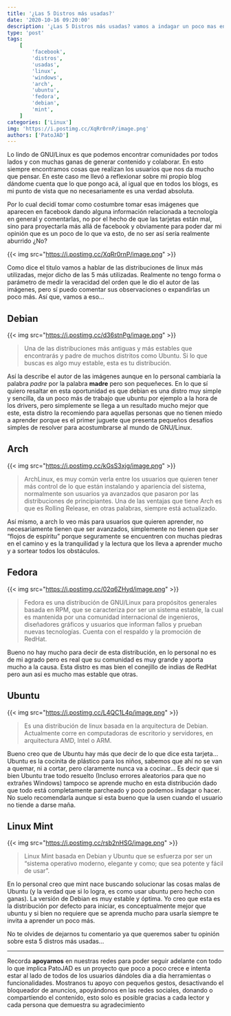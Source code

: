 ```yaml
---
title: '¿Las 5 Distros más usadas?'
date: '2020-10-16 09:20:00'
description: '¿Las 5 Distros más usadas? vamos a indagar un poco mas en estas imagenes de Facebook'
type: 'post'
tags:
    [
        'facebook',
        'distros',
        'usadas',
        'linux',
        'windows',
        'arch',
        'ubuntu',
        'fedora',
        'debian',
        'mint',
    ]
categories: ['Linux']
img: 'https://i.postimg.cc/XqRr0rnP/image.png'
authors: ['PatoJAD']
---
```


Lo lindo de GNU/Linux es que podemos encontrar comunidades por todos lados y con muchas ganas de generar contenido y colaborar. En esto siempre encontramos cosas que realizan los usuarios que nos da mucho que pensar. En este caso me llevó a reflexionar sobre mi propio blog dándome cuenta que lo que pongo acá, al igual que en todos los blogs, es mi punto de vista que no necesariamente es una verdad absoluta.

Por lo cual decidí tomar como costumbre tomar esas imágenes que aparecen en facebook dando alguna información relacionada a tecnología en general y comentarlas, no por el hecho de que las tarjetas están mal, sino para proyectarla más allá de facebook y obviamente para poder dar mi opinión que es un poco de lo que va esto, de no ser así sería realmente aburrido ¿No?

{{< img src="https://i.postimg.cc/XqRr0rnP/image.png" >}}

Como dice el titulo vamos a hablar de las distribuciones de linux más utilizadas, mejor dicho de las 5 más utilizadas. Realmente no tengo forma o parámetro de medir la veracidad del orden que le dio el autor de las imágenes, pero sí puedo comentar sus observaciones o expandirlas un poco más. Así que, vamos a eso…

## Debian

{{< img src="https://i.postimg.cc/d36stnPg/image.png" >}}

> Una de las distribuciones más antiguas y más estables que encontrarás y padre de muchos distritos como Ubuntu. Si lo que buscas es algo muy estable, esta es tu distribución.

Así la describe el autor de las imágenes aunque en lo personal cambiaría la palabra _padre_ por la palabra **madre** pero son pequeñeces. En lo que sí quiero resaltar en esta oportunidad es que debian es una distro muy simple y sencilla, da un poco más de trabajo que ubuntu por ejemplo a la hora de los drivers, pero simplemente se llega a un resultado mucho mejor que este, esta distro la recomiendo para aquellas personas que no tienen miedo a aprender porque es el primer juguete que presenta pequeños desafíos simples de resolver para acostumbrarse al mundo de GNU/Linux.

## Arch

{{< img src="https://i.postimg.cc/kGsS3xjg/image.png" >}}

> ArchLinux, es muy común verla entre los usuarios que quieren tener más control de lo que están instalando y apariencia del sistema, normalmente son usuarios ya avanzados que pasaron por las distribuciones de principiantes. Una de las ventajas que tiene Arch es que es Rolling Release, en otras palabras, siempre está actualizado.

Así mismo, a arch lo veo más para usuarios que quieren aprender, no necesariamente tienen que ser avanzados, simplemente no tienen que ser “flojos de espíritu” porque seguramente se encuentren con muchas piedras en el camino y es la tranquilidad y la lectura que los lleva a aprender mucho y a sortear todos los obstáculos.

## Fedora

{{< img src="https://i.postimg.cc/02q6ZHyd/image.png" >}}

> Fedora es una distribución de GNU/Linux para propósitos generales basada en RPM, que se caracteriza por ser un sistema estable, la cual es mantenida por una comunidad internacional de ingenieros, diseñadores gráficos y usuarios que informan fallos y prueban nuevas tecnologías. Cuenta con el respaldo y la promoción de RedHat.

Bueno no hay mucho para decir de esta distribución, en lo personal no es de mi agrado pero es real que su comunidad es muy grande y aporta mucho a la causa. Esta distro es mas bien el conejillo de indias de RedHat pero aun asi es mucho mas estable que otras.

## Ubuntu

{{< img src="https://i.postimg.cc/L4QC1L4p/image.png" >}}

> Es una distribución de linux basada en la arquitectura de Debian. Actualmente corre en computadoras de escritorio y servidores, en arquitectura AMD, Intel o ARM.

Bueno creo que de Ubuntu hay más que decir de lo que dice esta tarjeta… Ubuntu es la cocinita de plástico para los niños, sabemos que ahí no se van a quemar, ni a cortar, pero claramente nunca va a cocinar… Es decir que si bien Ubuntu trae todo resuelto (Incluso errores aleatorios para que no extrañes Windows) tampoco se aprende mucho en esta distribución dado que todo está completamente parcheado y poco podemos indagar o hacer. No suelo recomendarla aunque si esta bueno que la usen cuando el usuario no tiende a darse maña.

## Linux Mint

{{< img src="https://i.postimg.cc/rsb2nHSG/image.png" >}}

> Linux Mint basada en Debian y Ubuntu que se esfuerza por ser un “sistema operativo moderno, elegante y como; que sea potente y fácil de usar”.

En lo personal creo que mint nace buscando solucionar las cosas malas de Ubuntu (y la verdad que si lo logra, es como usar ubuntu pero hecho con ganas). La versión de Debian es muy estable y óptima. Yo creo que esta es la distribución por defecto para iniciar, es conceptualmente mejor que ubuntu y si bien no requiere que se aprenda mucho para usarla siempre te invita a aprender un poco más.

No te olvides de dejarnos tu comentario ya que queremos saber tu opinión sobre esta 5 distros más usadas...

---

Recorda **apoyarnos** en nuestras redes para poder seguir adelante con todo lo que implica PatoJAD es un proyecto que poco a poco crece e intenta estar al lado de todos de los usuarios dándoles dia a dia herramientas o funcionalidades. Mostranos tu apoyo con pequeños gestos, desactivando el bloqueador de anuncios, apoyándonos en las redes sociales, donando o compartiendo el contenido, esto solo es posible gracias a cada lector y cada persona que demuestra su agradecimiento
